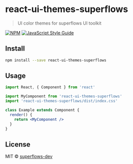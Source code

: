 # react-ui-themes-superflows

> UI color themes for superflows UI toolkit

[![NPM](https://img.shields.io/npm/v/react-ui-themes-superflows.svg)](https://www.npmjs.com/package/react-ui-themes-superflows) [![JavaScript Style Guide](https://img.shields.io/badge/code_style-standard-brightgreen.svg)](https://standardjs.com)

## Install

```bash
npm install --save react-ui-themes-superflows
```

## Usage

```jsx
import React, { Component } from 'react'

import MyComponent from 'react-ui-themes-superflows'
import 'react-ui-themes-superflows/dist/index.css'

class Example extends Component {
  render() {
    return <MyComponent />
  }
}
```

## License

MIT © [superflows-dev](https://github.com/superflows-dev)
